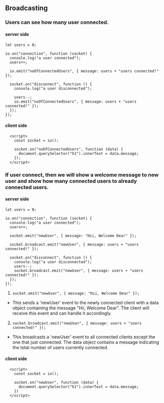 ## Broadcasting

### Users can see how many user connected.

#### server side

```
let users = 0;

io.on("connection", function (socket) {
  console.log("a user connected");
  users++;

  io.emit("noOfConnectedUsers", { message: users + "users connected!" });

  socket.on("disconnect", function () {
    console.log("a user disconnected");

    users--;
    io.emit("noOfConnectedUsers", { message: users + "users connected!" });
  });
});
```

#### client side

```
  <script>
    const socket = io();

    socket.on("noOfConnectedUsers", function (data) {
      document.querySelector("h1").innerText = data.message;
    });
  </script>
```

### If user connect, then we will show a welcome message to new user and show how many connected users to already connected users.

#### server side

```
let users = 0;

io.on("connection", function (socket) {
  console.log("a user connected");
  users++;

  socket.emit("newUser", { message: "Hii, Welcome Dear" });

  socket.broadcast.emit("newUser", { message: users + "users connected!" });

  socket.on("disconnect", function () {
    console.log("a user disconnected");
    users--;
    socket.broadcast.emit("newUser", { message: users + "users connected!" });
  });
});
```

1. ```
   socket.emit("newUser", { message: "Hii, Welcome Dear" });

   ```

- This sends a 'newUser' event to the newly connected client with a data object containing the message "Hii, Welcome Dear". The client will receive this event and can handle it accordingly.

2. ```
   socket.broadcast.emit("newUser", { message: users + "users connected!" });

   ```

- This broadcasts a 'newUser' event to all connected clients except the one that just connected. The data object contains a message indicating the total number of users currently connected.

#### client side

```
  <script>
    const socket = io();

    socket.on("newUser", function (data) {
      document.querySelector("h1").innerText = data.message;
    })
  </script>
```
